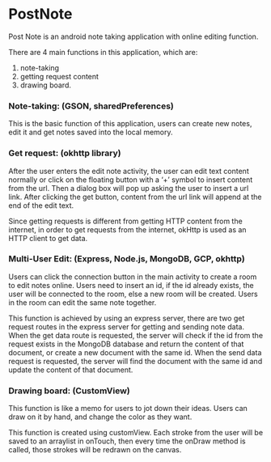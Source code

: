 # PostNote

Post Note is an android note taking application with online editing function.


There are 4 main functions in this application, which are:
1. note-taking
2. getting request content
3. drawing board.

<h3>Note-taking: (GSON, sharedPreferences)</h3> 
This is the basic function of this application, users can create new notes, edit it and get notes saved into the local memory.

<h3>Get request: (okhttp library)</h3> 
After the user enters the edit note activity, the user can edit text content normally or click on the floating button with a ‘+’ symbol to insert content from the url. Then a dialog box will pop up asking the user to insert a url link. After clicking the get button, content from the url link will append at the end of the edit text.

Since getting requests is different from getting HTTP content from the internet, in order to get requests from the internet, okHttp is used as an HTTP client to get data.


<h3>Multi-User Edit: (Express, Node.js, MongoDB, GCP, okhttp)</h3> 
Users can click the connection button in the main activity to create a room to edit notes online. Users need to insert an id, if the id already exists, the user will be connected to the room, else a new room will be created. Users in the room can edit the same note together.

This function is achieved by using an express server, there are two get request routes in the express server for getting and sending note data. When the get data route is requested, the server will check if the id from the request exists in the MongoDB database and return the content of that document, or create a new document with the same id. When the send data request is requested, the server will find the document with the same id and update the content of that document.

<h3>Drawing board: (CustomView)</h3> 
This function is like a memo for users to jot down their ideas. Users can draw on it by hand, and change the color as they want.

This function is created using customView. Each stroke from the user will be saved to an arraylist in onTouch, then every time the onDraw method is called, those strokes will be redrawn on the canvas.
